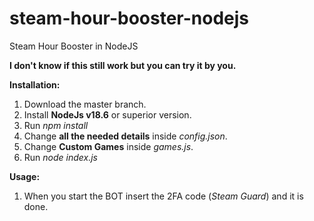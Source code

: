 # steam-hour-booster-nodejs
Steam Hour Booster in NodeJS

**I don't know if this still work but you can try it by you.**

**Installation:**
1. Download the master branch.
2. Install **NodeJs v18.6** or superior version.
3. Run *npm install*
5. Change **all the needed details** inside *config.json*.
5. Change **Custom Games** inside *games.js*.
6. Run *node index.js*

**Usage:**
1. When you start the BOT insert the 2FA code (*Steam Guard*) and it is done.
